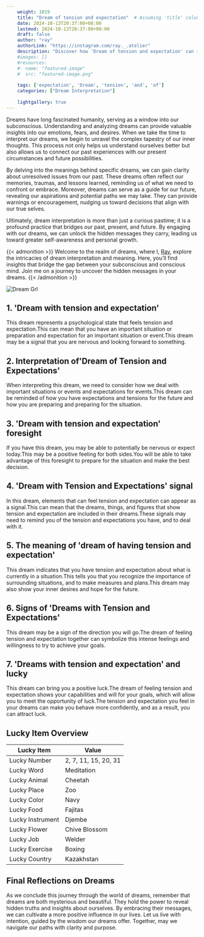 ```yaml
---
    weight: 1019
    title: "Dream of tension and expectation"  # Assuming 'title' column exists
    date: 2024-10-13T20:37:00+08:00
    lastmod: 2024-10-13T20:37:00+08:00
    draft: false
    author: "ray"
    authorLink: "https://instagram.com/ray._.atelier"
    description: "Discover how 'Dream of tension and expectation' can interpret your future and uncover its significant meanings in your life."
    #images: []
    #resources:
    #- name: "featured-image"
    #  src: "featured-image.png"
    
    tags: ['expectation', 'Dream', 'tension', 'and', 'of']
    categories: ["Dream Interpretation"]
    
    lightgallery: true
---
```

    
Dreams have long fascinated humanity, serving as a window into our subconscious. Understanding and analyzing dreams can provide valuable insights into our emotions, fears, and desires. When we take the time to interpret our dreams, we begin to unravel the complex tapestry of our inner thoughts. This process not only helps us understand ourselves better but also allows us to connect our past experiences with our present circumstances and future possibilities.

By delving into the meanings behind specific dreams, we can gain clarity about unresolved issues from our past. These dreams often reflect our memories, traumas, and lessons learned, reminding us of what we need to confront or embrace. Moreover, dreams can serve as a guide for our future, revealing our aspirations and potential paths we may take. They can provide warnings or encouragement, nudging us toward decisions that align with our true selves.

Ultimately, dream interpretation is more than just a curious pastime; it is a profound practice that bridges our past, present, and future. By engaging with our dreams, we can unlock the hidden messages they carry, leading us toward greater self-awareness and personal growth.

{{< admonition >}}
Welcome to the realm of dreams, where I, [Ray](https://instagram.com/ray._.atelier), explore the intricacies of dream interpretation and meaning. Here, you’ll find insights that bridge the gap between your subconscious and conscious mind. Join me on a journey to uncover the hidden messages in your dreams.
{{< /admonition >}}

![Dream Grl](https://cdn.pixabay.com/photo/2017/11/02/03/35/gothic-2910057_1280.jpg "Dream Grl")

## 1. 'Dream with tension and expectation'
This dream represents a psychological state that feels tension and expectation.This can mean that you have an important situation or preparation and expectation for an important situation or event.This dream may be a signal that you are nervous and looking forward to something.

## 2. Interpretation of'Dream of Tension and Expectations'
When interpreting this dream, we need to consider how we deal with important situations or events and expectations for events.This dream can be reminded of how you have expectations and tensions for the future and how you are preparing and preparing for the situation.

## 3. 'Dream with tension and expectation' foresight
If you have this dream, you may be able to potentially be nervous or expect today.This may be a positive feeling for both sides.You will be able to take advantage of this foresight to prepare for the situation and make the best decision.

## 4. 'Dream with Tension and Expectations' signal
In this dream, elements that can feel tension and expectation can appear as a signal.This can mean that the dreams, things, and figures that show tension and expectation are included in their dreams.These signals may need to remind you of the tension and expectations you have, and to deal with it.

## 5. The meaning of 'dream of having tension and expectation'
This dream indicates that you have tension and expectation about what is currently in a situation.This tells you that you recognize the importance of surrounding situations, and to make measures and plans.This dream may also show your inner desires and hope for the future.

## 6. Signs of 'Dreams with Tension and Expectations'
This dream may be a sign of the direction you will go.The dream of feeling tension and expectation together can symbolize this intense feelings and willingness to try to achieve your goals.

## 7. 'Dreams with tension and expectation' and lucky
This dream can bring you a positive luck.The dream of feeling tension and expectation shows your capabilities and will for your goals, which will allow you to meet the opportunity of luck.The tension and expectation you feel in your dreams can make you behave more confidently, and as a result, you can attract luck.

## Lucky Item Overview
| Lucky Item          | Value              |
|---------------|--------------------|
| Lucky Number        | 2, 7, 11, 15, 20, 31  |
| Lucky Word          | Meditation |
| Lucky Animal        | Cheetah |
| Lucky Place         | Zoo     |
| Lucky Color         | Navy     |
| Lucky Food          | Fajitas      |
| Lucky Instrument    | Djembe |
| Lucky Flower        | Chive Blossom    |
| Lucky Job           | Welder       |
| Lucky Exercise      | Boxing  |
| Lucky Country       | Kazakhstan    |


##  Final Reflections on Dreams

As we conclude this journey through the world of dreams, remember that dreams are both mysterious and beautiful. They hold the power to reveal hidden truths and insights about ourselves. By embracing their messages, we can cultivate a more positive influence in our lives. Let us live with intention, guided by the wisdom our dreams offer. Together, may we navigate our paths with clarity and purpose.
